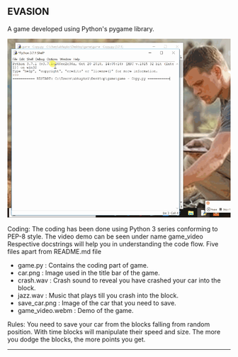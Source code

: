 
EVASION
------------------------------------------------------------------------------------------------------------------------------------------

A game developed using Python's pygame library.

![alt text](https://github.com/abhay498/evasion/blob/master/evasion.gif)

Coding:
The coding has been done using Python 3 series conforming to PEP-8 style.
The video demo can be seen under name game_video
Respective docstrings will help you in understanding the code flow.
Five files apart from README.md file
   - game.py : Contains the coding part of game.
   - car.png : Image used in the title bar of the game.
   - crash.wav : Crash sound to reveal you have crashed your car into the block.
   - jazz.wav : Music that plays till you crash into the block.
   - save_car.png : Image of the car that you need to save. 
   - game_video.webm : Demo of the game.
   
Rules:
   You need to save your car from the blocks falling from random position.
   With time blocks will manipulate their speed and size.
   The more you dodge the blocks, the more points you get.
   
------------------------------------------------------------------------------------------------------------------------------------------











